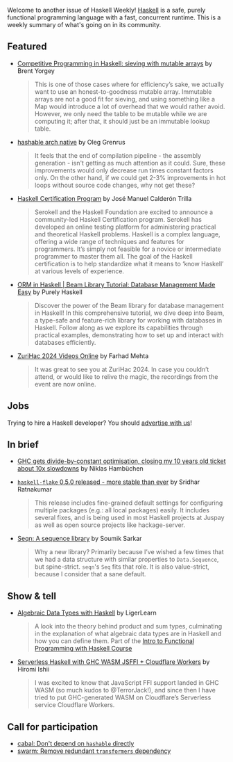 Welcome to another issue of Haskell Weekly!
[Haskell](https://www.haskell.org) is a safe, purely functional programming language with a fast, concurrent runtime.
This is a weekly summary of what's going on in its community.

## Featured

- [Competitive Programming in Haskell: sieving with mutable arrays](https://byorgey.github.io/blog/posts/2024/06/21/cpih-product-divisors.html) by Brent Yorgey
  > This is one of those cases where for efficiency’s sake, we actually want to use an honest-to-goodness mutable array. Immutable arrays are not a good fit for sieving, and using something like a Map would introduce a lot of overhead that we would rather avoid. However, we only need the table to be mutable while we are computing it; after that, it should just be an immutable lookup table.
  
- [hashable arch native](https://oleg.fi/gists/posts/2024-06-24-hashable-arch-native.html) by Oleg Grenrus
  > It feels that the end of compilation pipeline - the assembly generation - isn't getting as much attention as it could. Sure, these improvements would only decrease run times constant factors only. On the other hand, if we could get 2-3% improvements in hot loops without source code changes, why not get these?

- [Haskell Certification Program](https://discourse.haskell.org/t/haskell-certification-program/9798) by José Manuel Calderón Trilla
  > Serokell and the Haskell Foundation are excited to announce a community-led Haskell Certification program. Serokell has developed an online testing platform for administering practical and theoretical Haskell problems. Haskell is a complex language, offering a wide range of techniques and features for programmers. It’s simply not feasible for a novice or intermediate programmer to master them all. The goal of the Haskell certification is to help standardize what it means to ‘know Haskell’ at various levels of experience.
  
- [ORM in Haskell | Beam Library Tutorial: Database Management Made Easy](https://www.youtube.com/watch?v=sbN9nL9LBQU) by Purely Haskell 
  > Discover the power of the Beam library for database management in Haskell! In this comprehensive tutorial, we dive deep into Beam, a type-safe and feature-rich library for working with databases in Haskell. Follow along as we explore its capabilities through practical examples, demonstrating how to set up and interact with databases efficiently. 
  
- [ZuriHac 2024 Videos Online](https://discourse.haskell.org/t/zurihac-2024-videos-online/9781) by Farhad Mehta
  > It was great to see you at ZuriHac 2024. In case you couldn’t attend, or would like to relive the magic, the recordings from the event are now online.

## Jobs

Trying to hire a Haskell developer?
You should [advertise with us](https://haskellweekly.news/advertising.html)!

## In brief

- [GHC gets divide-by-constant optimisation, closing my 10 years old ticket about 10x slowdowns](https://gitlab.haskell.org/ghc/ghc/-/issues/9041) by Niklas Hambüchen

- [`haskell-flake` 0.5.0 released - more stable than ever](https://discourse.haskell.org/t/haskell-flake-0-5-0-released-more-stable-than-ever/9796) by Sridhar Ratnakumar
  > This release includes fine-grained default settings for configuring multiple packages (e.g.: all local packages) easily. It includes several fixes, and is being used in most Haskell projects at Juspay as well as open source projects like hackage-server.
  
- [Seqn: A sequence library](https://discourse.haskell.org/t/seqn-a-sequence-library/9785) by Soumik Sarkar
  > Why a new library? Primarily because I’ve wished a few times that we had a data structure with similar properties to `Data.Sequence`, but spine-strict. `seqn`'s `Seq` fits that role. It is also value-strict, because I consider that a sane default.

## Show & tell

- [Algebraic Data Types with Haskell](https://youtu.be/rkr0dUk0qUc) by LigerLearn
  > A look into the theory behind product and sum types, culminating in the explanation of what algebraic data types are in Haskell and how you can define them. Part of the [Intro to Functional Programming with Haskell Course](https://www.youtube.com/playlist?list=PLMWwct3_kb-2xtOziG1gQYMVr691GadR4)

- [Serverless Haskell with GHC WASM JSFFI + Cloudflare Workers](https://discourse.haskell.org/t/serverless-haskell-with-ghc-wasm-jsffi-cloudflare-workers/9784) by Hiromi Ishii
  > I was excited to know that JavaScript FFI support landed in GHC WASM (so much kudos to @TerrorJack!), and since then I have tried to put GHC-generated WASM on Cloudflare’s Serverless service Cloudflare Workers.

## Call for participation

- [cabal: Don't depend on `hashable` directly](https://github.com/haskell/cabal/issues/10140)
- [swarm: Remove redundant `transformers` dependency](https://github.com/swarm-game/swarm/issues/1993)
